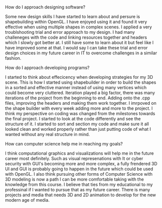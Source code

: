 How do I approach designing software?

Some new design skills I have started to learn about and persure is shapebuilding within OpenGL. I have enjoyed using it and found it very effective when using multiple shapes in complex scenes. 
I applied a very troublshooting trial and error approach to my design. I had many challeneges with the code and linking resources together and headers which I slowly got better at. I still have
some to learn about it but feel like I have improved some at that. I would say I can take these trial and error design choices in my future career in IT to overcome challenges in a similar
fashion. 

How do I approach developing programs?

I started to think about effecicency when developing strategies for my 3D scene. This is how I started using shapebuilder in order to build the shapes in a sorted and effective manner instead of using
many vertices which could become very cluttered. Iteration played a big factor, there was many iterations of the project from the beginning to end. Adding onto the .cpp files, improving the headers
and making them work together. I imrpoved on the shape builder with every week adding more and more to the project. I think my perspective on coding was changed from the milestones towards the final project.
I started to look at the code differently and see the structure of it. I started to sort and section my code and make sure it all looked clean and worked properly rather than just putting code of what
I wanted without any real structure in mind. 

How can computer science help me in reaching my goals?

I think computational graphics and visualizations will help me in the future career most definitely. Such as visual represenations with It or cyber security with GUI's becoming more and more complex, a fully frendered 3D UI and GUI
is probably going to happen in the future which could be used with OpenGL.  I also think pursuing other forms of Computer Science with 3D modeling is now a path I can be more comfortable taking with the knowledge from this course.
I believe that ties from my educational to my professinal if I wanted to pursue that as my future career. There is many projects and media that needs 3D and 2D animation to develop for the new modern age of media. 
